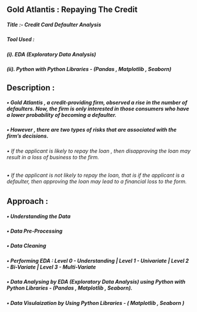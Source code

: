 ## Gold Atlantis : Repaying The Credit
#####  Title :- Credit Card Defaulter Analysis
#####  Tool Used :
##### (i).  EDA (Exploratory Data Analysis) 
##### (ii). Python with Python Libraries - (Pandas , Matplotlib , Seaborn) 

## Description :
##### • Gold Atlantis , a credit-providing firm, observed a rise in the number of defaulters. Now, the firm is only interested in those consumers who have a lower probability of becoming a defaulter.
##### • However , there are two types of risks that are associated with the firm’s decisions.

###### • If the applicant is likely to repay the loan , then disapproving the loan may result in a loss of business to the firm.
###### • If the applicant is not likely to repay the loan, that is if the applicant is a defaulter, then approving the loan may lead to a financial loss to the form.

## Approach :
##### • Understanding the Data
##### • Data Pre-Processing
##### • Data Cleaning
##### • Performing EDA : Level 0 - Understanding | Level 1 - Univariate | Level 2 - Bi-Variate | Level 3 - Multi-Variate
##### • Data Analysing by EDA (Exploratory Data Analysis) using Python with Python Libraries - (Pandas , Matplotlib , Seaborn).
##### • Data Visulaization by Using Python Libraries - ( Matplotlib , Seaborn )
